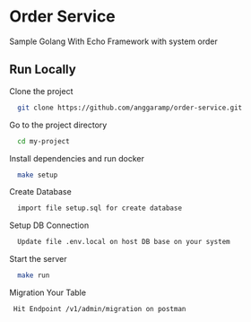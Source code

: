 
# Order Service

Sample Golang With Echo Framework with system order 


## Run Locally

Clone the project

```bash
  git clone https://github.com/anggaramp/order-service.git
```

Go to the project directory

```bash
  cd my-project
```

Install dependencies and run docker 

```bash
  make setup
```
Create Database

```bash
  import file setup.sql for create database
```

Setup DB Connection

```bash
  Update file .env.local on host DB base on your system
```
Start the server

```bash
  make run
```
Migration Your Table

```bash
 Hit Endpoint /v1/admin/migration on postman
```

